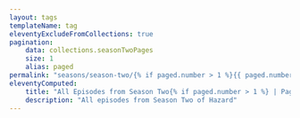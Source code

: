 ```yaml
---
layout: tags
templateName: tag
eleventyExcludeFromCollections: true
pagination:
    data: collections.seasonTwoPages
    size: 1
    alias: paged
permalink: "seasons/season-two/{% if paged.number > 1 %}{{ paged.number }}/{% endif %}index.html"
eleventyComputed:
    title: "All Episodes from Season Two{% if paged.number > 1 %} | Page {{paged.number}}{% endif %}"
    description: "All episodes from Season Two of Hazard"
---
```

